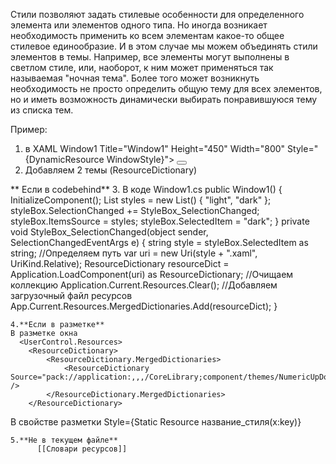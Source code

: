 Стили позволяют задать стилевые особенности для определенного элемента или элементов одного типа. Но иногда возникает необходимость применить ко всем элементам какое-то общее стилевое единообразие. И в этом случае мы можем объединять стили элементов в темы. Например, все элементы могут выполнены в светлом стиле, или, наоборот, к ним может применяться так называемая "ночная тема". Более того может возникнуть необходимость не просто определить общую тему для всех элементов, но и иметь возможность динамически выбирать понравившуюся тему из списка тем. 

Пример: 
1. в XAML Window1
  Title="Window1" Height="450" Width="800" Style="{DynamicResource WindowStyle}">
    <Grid>
        <StackPanel VerticalAlignment="Center" HorizontalAlignment="Center">
            <ComboBox x:Name="styleBox" />
            <Button Content="Hello WPF" Style="{DynamicResource ButtonStyle}"/>
            <TextBlock Text="Windows Presentation Foundation" Style="{DynamicResource TextBlockStyle}" />
        </StackPanel>
    </Grid>
2.	Добавляем 2 темы (ResourceDictionary)
	<ResourceDictionary >						
    <Style x:Key="TextBlockStyle" TargetType="TextBlock">
        <Setter Property="Background" Value="White"/>
        <Setter Property="Foreground" Value="Gray"/>
    </Style>
    <Style x:Key="WindowStyle" TargetType="Window">
        <Setter Property="Background" Value="White"/>
    </Style>
    <Style x:Key="ButtonStyle" TargetType="Button">
        <Setter Property="Background" Value="White"/>
        <Setter Property="Foreground" Value="Gray"/>
        <Setter Property="BorderBrush" Value="Gray"/>
    </Style>
</ResourceDictionary>
** Если в codebehind**
3. В коде Window1.cs
       public Window1()
        {
            InitializeComponent();
            List<string> styles = new List<string>() { "light", "dark" };
            styleBox.SelectionChanged += StyleBox_SelectionChanged;
            styleBox.ItemsSource = styles;
            styleBox.SelectedItem = "dark";
        }
        private void StyleBox_SelectionChanged(object sender, SelectionChangedEventArgs e)
        {
            string style = styleBox.SelectedItem as string;
	 //Определяем путь
            var uri = new Uri(style + ".xaml", UriKind.Relative);
            ResourceDictionary resourceDict = Application.LoadComponent(uri) as ResourceDictionary;
	//Очищаем коллекцию
            Application.Current.Resources.Clear();
	//Добавляем загрузочный файл ресурсов
            App.Current.Resources.MergedDictionaries.Add(resourceDict);
        }
	
	4.**Если в разметке** 
	В разметке окна
	  <UserControl.Resources>
        <ResourceDictionary>
            <ResourceDictionary.MergedDictionaries>
                <ResourceDictionary Source="pack://application:,,,/CoreLibrary;component/themes/NumericUpDownStyle.xaml" />
            </ResourceDictionary.MergedDictionaries>
        </ResourceDictionary> 
В свойстве разметки Style={Static Resource название_стиля(x:key)}  
		  
	5.**Не в текущем файле**
		  [[Словари ресурсов]]